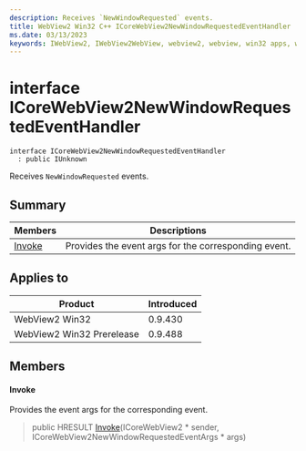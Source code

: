 ```yaml
---
description: Receives `NewWindowRequested` events.
title: WebView2 Win32 C++ ICoreWebView2NewWindowRequestedEventHandler
ms.date: 03/13/2023
keywords: IWebView2, IWebView2WebView, webview2, webview, win32 apps, win32, edge, ICoreWebView2, ICoreWebView2Controller, browser control, edge html, ICoreWebView2NewWindowRequestedEventHandler
---
```


# interface ICoreWebView2NewWindowRequestedEventHandler

```
interface ICoreWebView2NewWindowRequestedEventHandler
  : public IUnknown
```

Receives `NewWindowRequested` events.

## Summary

 Members                        | Descriptions
--------------------------------|---------------------------------------------
[Invoke](#invoke) | Provides the event args for the corresponding event.

## Applies to

Product                         | Introduced
--------------------------------|---------------------------------------------
WebView2 Win32            |    0.9.430
WebView2 Win32 Prerelease |    0.9.488

## Members

#### Invoke

Provides the event args for the corresponding event.

> public HRESULT [Invoke](#invoke)(ICoreWebView2 * sender, ICoreWebView2NewWindowRequestedEventArgs * args)

